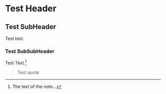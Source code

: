 # Test Header

## Test SubHeader
Test text.

### Test SubSubHeader
Test Text.[^1]
> Test quote

[^1]: The text of the note...
